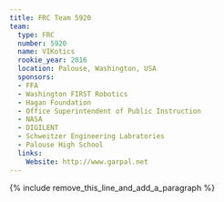 ```yaml
---
title: FRC Team 5920
team:
  type: FRC
  number: 5920
  name: VIKotics
  rookie_year: 2016
  location: Palouse, Washington, USA
  sponsors:
  - FFA
  - Washington FIRST Robotics
  - Hagan Foundation
  - Office Superintendent of Public Instruction
  - NASA
  - DIGILENT
  - Schweitzer Engineering Labratories
  - Palouse High School
  links:
    Website: http://www.garpal.net
---
```


{% include remove_this_line_and_add_a_paragraph %}